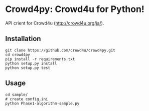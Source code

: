 Crowd4py: Crowd4u for Python!
============================
API crient for Crowd4u (http://crowd4u.org/ja/).

## Installation

```
git clone https://github.com/crowd4u/crowd4py.git
cd crowd4py
pip install -r requirements.txt
python setup.py install
python setup.py test
```

## Usage
```
cd sample/
# create config.ini
python Phase1-algorithm-sample.py
```
